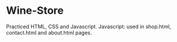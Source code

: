 # Wine-Store
Practiced HTML, CSS and Javascript.
Javascript: used in shop.html, contact.html and about.html pages.
